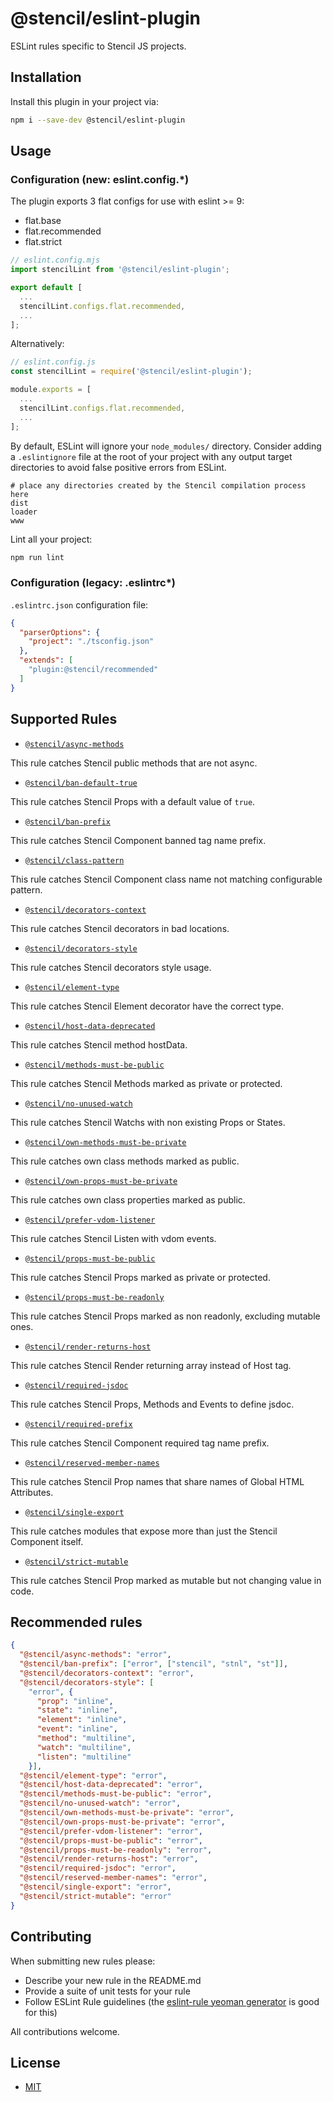 # @stencil/eslint-plugin

ESLint rules specific to Stencil JS projects.

## Installation

Install this plugin in your project via:

```bash
npm i --save-dev @stencil/eslint-plugin
```

## Usage

### Configuration (new: eslint.config.*)

The plugin exports 3 flat configs for use with eslint >= 9:

- flat.base
- flat.recommended
- flat.strict

```js
// eslint.config.mjs
import stencilLint from '@stencil/eslint-plugin';

export default [
  ...
  stencilLint.configs.flat.recommended,
  ...
];
```

Alternatively:

```js
// eslint.config.js
const stencilLint = require('@stencil/eslint-plugin');

module.exports = [
  ...
  stencilLint.configs.flat.recommended,
  ...
];
```

By default, ESLint will ignore your `node_modules/` directory. Consider adding a `.eslintignore` file at the root of
your project with any output target directories to avoid false positive errors from ESLint.

```
# place any directories created by the Stencil compilation process here
dist
loader
www
```

Lint all your project:

```sh
npm run lint
```

### Configuration (legacy: .eslintrc*)

`.eslintrc.json` configuration file:

```json
{
  "parserOptions": {
    "project": "./tsconfig.json"
  },
  "extends": [
    "plugin:@stencil/recommended"
  ]
}
```

## Supported Rules

- [`@stencil/async-methods`](./docs/async-methods.md)

This rule catches Stencil public methods that are not async.

- [`@stencil/ban-default-true`](./docs/ban-default-true.md)

This rule catches Stencil Props with a default value of `true`.

- [`@stencil/ban-prefix`](./docs/ban-prefix.md)

This rule catches Stencil Component banned tag name prefix.

- [`@stencil/class-pattern`](./docs/class-pattern.md)

This rule catches Stencil Component class name not matching configurable pattern.

- [`@stencil/decorators-context`](./docs/decorators-context.md)

This rule catches Stencil decorators in bad locations.

- [`@stencil/decorators-style`](./docs/decorators-style.md)

This rule catches Stencil decorators style usage.

- [`@stencil/element-type`](./docs/element-type.md)

This rule catches Stencil Element decorator have the correct type.

- [`@stencil/host-data-deprecated`](./docs/host-data-deprecated.md)

This rule catches Stencil method hostData.

- [`@stencil/methods-must-be-public`](./docs/methods-must-be-public.md)

This rule catches Stencil Methods marked as private or protected.

- [`@stencil/no-unused-watch`](./docs/no-unused-watch.md)

This rule catches Stencil Watchs with non existing Props or States.

- [`@stencil/own-methods-must-be-private`](./docs/own-methods-must-be-private.md)

This rule catches own class methods marked as public.

- [`@stencil/own-props-must-be-private`](./docs/own-props-must-be-private.md)

This rule catches own class properties marked as public.

- [`@stencil/prefer-vdom-listener`](./docs/prefer-vdom-listener.md)

This rule catches Stencil Listen with vdom events.

- [`@stencil/props-must-be-public`](./docs/props-must-be-public.md)

This rule catches Stencil Props marked as private or protected.

- [`@stencil/props-must-be-readonly`](./docs/props-must-be-readonly.md)

This rule catches Stencil Props marked as non readonly, excluding mutable ones.

- [`@stencil/render-returns-host`](./docs/render-returns-host.md)

This rule catches Stencil Render returning array instead of Host tag.

- [`@stencil/required-jsdoc`](./docs/required-jsdoc.md)

This rule catches Stencil Props, Methods and Events to define jsdoc.

- [`@stencil/required-prefix`](./docs/required-prefix.md)

This rule catches Stencil Component required tag name prefix.

- [`@stencil/reserved-member-names`](./docs/reserved-member-names.md)

This rule catches Stencil Prop names that share names of Global HTML Attributes.

- [`@stencil/single-export`](./docs/single-export.md)

This rule catches modules that expose more than just the Stencil Component itself.

- [`@stencil/strict-mutable`](./docs/strict-mutable.md)

This rule catches Stencil Prop marked as mutable but not changing value in code.

## Recommended rules

```json
{
  "@stencil/async-methods": "error",
  "@stencil/ban-prefix": ["error", ["stencil", "stnl", "st"]],
  "@stencil/decorators-context": "error",
  "@stencil/decorators-style": [
    "error", {
      "prop": "inline",
      "state": "inline",
      "element": "inline",
      "event": "inline",
      "method": "multiline",
      "watch": "multiline",
      "listen": "multiline"
    }],
  "@stencil/element-type": "error",
  "@stencil/host-data-deprecated": "error",
  "@stencil/methods-must-be-public": "error",
  "@stencil/no-unused-watch": "error",
  "@stencil/own-methods-must-be-private": "error",
  "@stencil/own-props-must-be-private": "error",
  "@stencil/prefer-vdom-listener": "error",
  "@stencil/props-must-be-public": "error",
  "@stencil/props-must-be-readonly": "error",
  "@stencil/render-returns-host": "error",
  "@stencil/required-jsdoc": "error",
  "@stencil/reserved-member-names": "error",
  "@stencil/single-export": "error",
  "@stencil/strict-mutable": "error"
}
```

## Contributing

When submitting new rules please:
- Describe your new rule in the README.md
- Provide a suite of unit tests for your rule
- Follow ESLint Rule guidelines (the [eslint-rule yeoman generator](https://github.com/eslint/generator-eslint) is good for this)

All contributions welcome.

## License

- [MIT](https://raw.githubusercontent.com/stenciljs/eslint-plugin/refs/heads/main/LICENSE.md)
